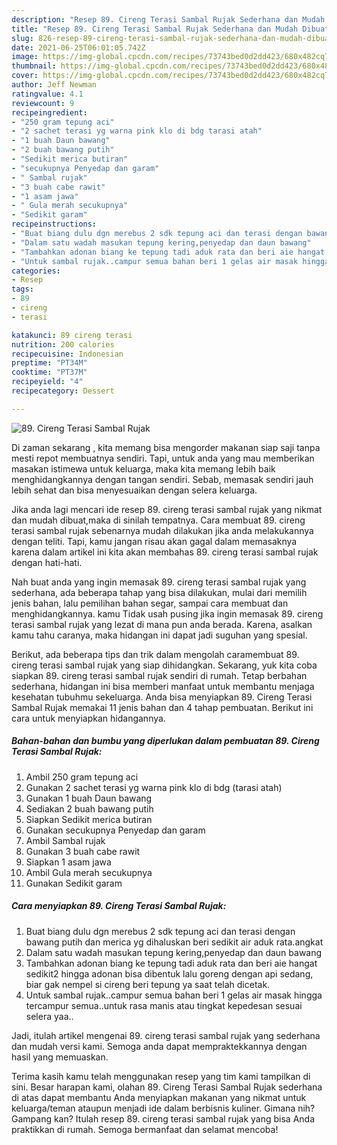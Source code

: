 ```yaml
---
description: "Resep 89. Cireng Terasi Sambal Rujak Sederhana dan Mudah Dibuat"
title: "Resep 89. Cireng Terasi Sambal Rujak Sederhana dan Mudah Dibuat"
slug: 826-resep-89-cireng-terasi-sambal-rujak-sederhana-dan-mudah-dibuat
date: 2021-06-25T06:01:05.742Z
image: https://img-global.cpcdn.com/recipes/73743bed0d2dd423/680x482cq70/89-cireng-terasi-sambal-rujak-foto-resep-utama.jpg
thumbnail: https://img-global.cpcdn.com/recipes/73743bed0d2dd423/680x482cq70/89-cireng-terasi-sambal-rujak-foto-resep-utama.jpg
cover: https://img-global.cpcdn.com/recipes/73743bed0d2dd423/680x482cq70/89-cireng-terasi-sambal-rujak-foto-resep-utama.jpg
author: Jeff Newman
ratingvalue: 4.1
reviewcount: 9
recipeingredient:
- "250 gram tepung aci"
- "2 sachet terasi yg warna pink klo di bdg tarasi atah"
- "1 buah Daun bawang"
- "2 buah bawang putih"
- "Sedikit merica butiran"
- "secukupnya Penyedap dan garam"
- " Sambal rujak"
- "3 buah cabe rawit"
- "1 asam jawa"
- " Gula merah secukupnya"
- "Sedikit garam"
recipeinstructions:
- "Buat biang dulu dgn merebus 2 sdk tepung aci dan terasi dengan bawang putih dan merica yg dihaluskan beri sedikit air aduk rata.angkat"
- "Dalam satu wadah masukan tepung kering,penyedap dan daun bawang"
- "Tambahkan adonan biang ke tepung tadi aduk rata dan beri aie hangat sedikit2 hingga adonan bisa dibentuk lalu goreng dengan api sedang, biar gak nempel si cireng beri tepung ya saat telah dicetak."
- "Untuk sambal rujak..campur semua bahan beri 1 gelas air masak hingga tercampur semua..untuk rasa manis atau tingkat kepedesan sesuai selera yaa.."
categories:
- Resep
tags:
- 89
- cireng
- terasi

katakunci: 89 cireng terasi 
nutrition: 200 calories
recipecuisine: Indonesian
preptime: "PT34M"
cooktime: "PT37M"
recipeyield: "4"
recipecategory: Dessert

---
```



![89. Cireng Terasi Sambal Rujak](https://img-global.cpcdn.com/recipes/73743bed0d2dd423/680x482cq70/89-cireng-terasi-sambal-rujak-foto-resep-utama.jpg)

Di zaman  sekarang , kita memang bisa mengorder makanan siap saji tanpa mesti repot membuatnya sendiri. Tapi, untuk anda yang mau memberikan masakan istimewa untuk keluarga, maka kita memang lebih baik menghidangkannya dengan tangan sendiri. Sebab, memasak sendiri jauh lebih sehat dan bisa menyesuaikan dengan selera keluarga.

Jika anda lagi mencari ide resep 89. cireng terasi sambal rujak yang nikmat dan mudah dibuat,maka di sinilah tempatnya. Cara membuat 89. cireng terasi sambal rujak  sebenarnya mudah dilakukan jika anda melakukannya dengan teliti. Tapi, kamu jangan risau akan gagal dalam memasaknya 
karena dalam artikel ini kita akan membahas 89. cireng terasi sambal rujak dengan hati-hati.  



Nah buat anda yang ingin memasak 89. cireng terasi sambal rujak yang sederhana, ada beberapa tahap yang bisa dilakukan, mulai dari memilih jenis bahan, lalu pemilihan bahan segar, sampai cara membuat dan menghidangkannya. kamu Tidak usah pusing jika ingin memasak 89. cireng terasi sambal rujak yang lezat di mana pun anda berada. Karena, asalkan kamu  tahu caranya, maka hidangan ini dapat jadi suguhan yang spesial.

Berikut, ada beberapa tips dan trik dalam mengolah caramembuat 89. cireng terasi sambal rujak yang siap dihidangkan. Sekarang, yuk kita coba siapkan 89. cireng terasi sambal rujak sendiri di rumah. Tetap berbahan sederhana, hidangan ini bisa memberi manfaat untuk membantu menjaga kesehatan tubuhmu sekeluarga. Anda bisa menyiapkan 89. Cireng Terasi Sambal Rujak memakai 11 jenis bahan dan 4 tahap pembuatan. Berikut ini cara untuk menyiapkan hidangannya.

<!--inarticleads1-->

##### Bahan-bahan dan bumbu yang diperlukan dalam pembuatan 89. Cireng Terasi Sambal Rujak:

1. Ambil 250 gram tepung aci
1. Gunakan 2 sachet terasi yg warna pink klo di bdg (tarasi atah)
1. Gunakan 1 buah Daun bawang
1. Sediakan 2 buah bawang putih
1. Siapkan Sedikit merica butiran
1. Gunakan secukupnya Penyedap dan garam
1. Ambil  Sambal rujak
1. Gunakan 3 buah cabe rawit
1. Siapkan 1 asam jawa
1. Ambil  Gula merah secukupnya
1. Gunakan Sedikit garam




<!--inarticleads2-->

##### Cara menyiapkan 89. Cireng Terasi Sambal Rujak:

1. Buat biang dulu dgn merebus 2 sdk tepung aci dan terasi dengan bawang putih dan merica yg dihaluskan beri sedikit air aduk rata.angkat
1. Dalam satu wadah masukan tepung kering,penyedap dan daun bawang
1. Tambahkan adonan biang ke tepung tadi aduk rata dan beri aie hangat sedikit2 hingga adonan bisa dibentuk lalu goreng dengan api sedang, biar gak nempel si cireng beri tepung ya saat telah dicetak.
1. Untuk sambal rujak..campur semua bahan beri 1 gelas air masak hingga tercampur semua..untuk rasa manis atau tingkat kepedesan sesuai selera yaa..




Jadi, itulah artikel mengenai  89. cireng terasi sambal rujak  yang sederhana dan mudah versi kami. Semoga anda dapat mempraktekkannya dengan hasil yang memuaskan. 

Terima kasih kamu telah menggunakan resep yang tim kami tampilkan di sini. Besar harapan kami, olahan  89. Cireng Terasi Sambal Rujak sederhana di atas dapat membantu Anda menyiapkan makanan yang nikmat untuk keluarga/teman ataupun menjadi ide dalam berbisnis kuliner. Gimana nih? Gampang kan? Itulah resep 89. cireng terasi sambal rujak yang bisa Anda praktikkan di rumah. Semoga bermanfaat dan selamat mencoba!

